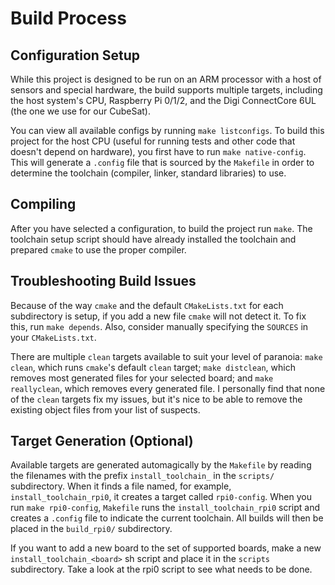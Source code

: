 # Build Process

## Configuration Setup

While this project is designed to be run on an ARM processor with a host of
sensors and special hardware, the build supports multiple targets, including the
host system's CPU, Raspberry Pi 0/1/2, and the Digi ConnectCore 6UL (the one we
use for our CubeSat).

You can view all available configs by running `make listconfigs`. To build this
project for the host CPU (useful for running tests and other code that doesn't
depend on hardware), you first have to run `make native-config`. This will
generate a `.config` file that is sourced by the `Makefile` in order to
determine the toolchain (compiler, linker, standard libraries) to use.

## Compiling

After you have selected a configuration, to build the project run `make`. The
toolchain setup script should have already installed the toolchain and prepared
`cmake` to use the proper compiler.

## Troubleshooting Build Issues

Because of the way `cmake` and the default `CMakeLists.txt` for each
subdirectory is setup, if you add a new file `cmake` will not detect it. To fix
this, run `make depends`. Also, consider manually specifying the `SOURCES` in
your `CMakeLists.txt`.

There are multiple `clean` targets available to suit your level of paranoia:
`make clean`, which runs `cmake`'s default `clean` target; `make distclean`,
which removes most generated files for your selected board; and `make
reallyclean`, which removes every generated file. I personally find that none of
the `clean` targets fix my issues, but it's nice to be able to remove the
existing object files from your list of suspects.

## Target Generation (Optional)

Available targets are generated automagically by the `Makefile` by reading the
filenames with the prefix `install_toolchain_` in the `scripts/` subdirectory.
When it finds a file named, for example, `install_toolchain_rpi0`, it creates a
target called `rpi0-config`. When you run `make rpi0-config`, `Makefile` runs
the `install_toolchain_rpi0` script and creates a `.config` file to indicate the
current toolchain. All builds will then be placed in the `build_rpi0/`
subdirectory.

If you want to add a new board to the set of supported boards, make a new
`install_toolchain_<board>` sh script and place it in the `scripts`
subdirectory. Take a look at the rpi0 script to see what needs to be done.
